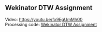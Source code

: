 ## Wekinator DTW Assignment  
Video: https://youtu.be/fx9EgUmMh00   
Processing code: [Wekinator DTW Assignment](/Wekinator-DTW-Assignment/DTW_OpticalFlow.pde)
